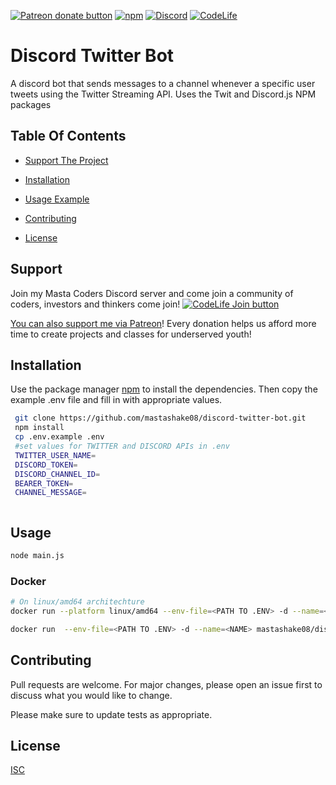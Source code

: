 [![Patreon donate button](https://img.shields.io/badge/patreon-donate-yellow.svg)](https://www.patreon.com/mastashake08)
[![npm](https://img.shields.io/npm/v/buttplug.svg)](https://npmjs.com/package/discord-twitter-bot)
[![Discord](https://img.shields.io/badge/Discord-Join%20My%20Server-blue)](https://discord.gg/DMbMmQvvQh)
[![CodeLife](https://img.shields.io/badge/Code%20Life-Join%20The%20Team-brightgreen)](https://bit.ly/30vZro9)

# Discord Twitter Bot

A discord bot that sends messages to a channel whenever a specific user tweets using the Twitter Streaming API. Uses the Twit and Discord.js NPM packages


## Table Of Contents

- [Support The Project](#support)
- [Installation](#installation)

- [Usage Example](#usage)
- [Contributing](#contributing)
- [License](#license)

## Support
Join my Masta Coders Discord server and come join a community of coders, investors and thinkers come join!
[![CodeLife Join button](https://i.imgur.com/407brBK.png)](https://discord.gg/DMbMmQvvQh)

[You can also support me  via Patreon](http://patreon.com/qdot)!
Every donation helps us afford more time to create projects and classes for underserved youth!

## Installation

Use the package manager [npm](https://npmjs.org) to install the dependencies. Then copy the example .env file and fill in with appropriate values.

```bash
 git clone https://github.com/mastashake08/discord-twitter-bot.git
 npm install
 cp .env.example .env
 #set values for TWITTER and DISCORD APIs in .env
 TWITTER_USER_NAME=
 DISCORD_TOKEN=
 DISCORD_CHANNEL_ID=
 BEARER_TOKEN=
 CHANNEL_MESSAGE=



```

## Usage

```bash
node main.js
```
### Docker

```bash
# On linux/amd64 architechture
docker run --platform linux/amd64 --env-file=<PATH TO .ENV> -d --name=<NAME> mastashake08/discord-twitter-bot

docker run  --env-file=<PATH TO .ENV> -d --name=<NAME> mastashake08/discord-twitter-bot:latest
```

## Contributing
Pull requests are welcome. For major changes, please open an issue first to discuss what you would like to change.

Please make sure to update tests as appropriate.

## License
[ISC](https://choosealicense.com/licenses/isc/)
